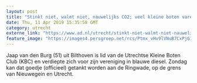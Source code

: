 ```yaml
---
layout: post
title: "Stinkt niet, walmt niet, nauwelijks CO2; veel kleine boten varen voortaan op blauwe diesel"
date: Thu, 11 Apr 2019 15:35:58 GMT
category: utrecht
externe_link: "https://www.ad.nl/utrecht/stinkt-niet-walmt-niet-nauwelijks-co2-veel-kleine-boten-varen-voortaan-op-blauwe-diesel~a86aeddc/"
feature_image: "https://images4.persgroep.net/rcs/Ptmx_vHv9lVNuB7CxPjG1m3KoYU/diocontent/145313303/_fitwidth/400/?appId=21791a8992982cd8da851550a453bd7f&quality=0.7"
---
```


Jaap van den Burg (51) uit Bilthoven is lid van de Utrechtse Kleine Boten Club (KBC) en verdiepte zich voor zijn vereniging in blauwe diesel. Zondag kan dat goedje (officieel) getankt worden aan de Ringwade, op de grens van Nieuwegein en Utrecht.
